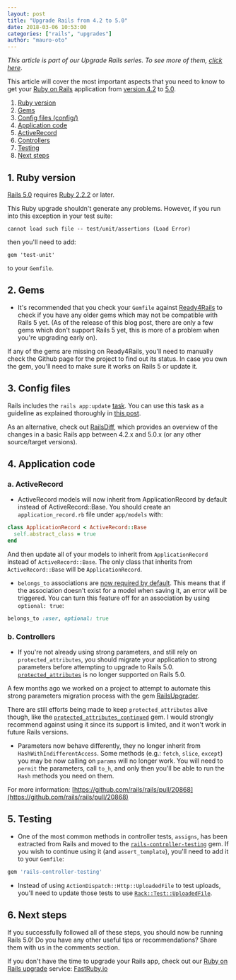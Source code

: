 ```yaml
---
layout: post
title: "Upgrade Rails from 4.2 to 5.0"
date: 2018-03-06 10:53:00
categories: ["rails", "upgrades"]
author: "mauro-oto"
---
```


_This article is part of our Upgrade Rails series. To see more of them, [click here](https://www.ombulabs.com/blog/tags/upgrades)_.

This article will cover the most important aspects that you need to know to get
your [Ruby on Rails](http://rubyonrails.org/) application from [version 4.2](http://guides.rubyonrails.org/4_2_release_notes.html) to [5.0](http://guides.rubyonrails.org/5_0_release_notes.html).

<!--more-->

1. [Ruby version](#ruby-version)
2. [Gems](#gems)
3. [Config files (config/)](#config-files)
4. [Application code](#application-code)
  1. [ActiveRecord](#active-record)
  2. [Controllers](#controllers)
5. [Testing](#testing)
6. [Next steps](#next-steps)

<h2 id="ruby-version">1. Ruby version</h2>

[Rails 5.0](http://weblog.rubyonrails.org/2016/6/30/Rails-5-0-final/) requires [Ruby 2.2.2](https://www.ruby-lang.org/en/news/2015/04/13/ruby-2-2-2-released/) or later.

This Ruby upgrade shouldn't generate any problems. However, if you run into this
exception in your test suite:

`cannot load such file -- test/unit/assertions (Load Error)`

then you'll need to add:

`gem 'test-unit'`

to your `Gemfile`.

<h2 id="gems">2. Gems</h2>

- It's recommended that you check your `Gemfile` against [Ready4Rails](http://www.ready4rails.net)
to check if you have any older gems which may not be compatible with Rails
5 yet. (As of the release of this blog post, there are only a few gems which
don't support Rails 5 yet, this is more of a problem when you're upgrading
early on).

If any of the gems are missing on Ready4Rails, you'll need to manually check the
Github page for the project to find out its status. In case you own the gem,
you'll need to make sure it works on Rails 5 or update it.

<h2 id="config-files">3. Config files</h2>

Rails includes the `rails app:update` [task](http://edgeguides.rubyonrails.org/upgrading_ruby_on_rails.html#the-update-task).
You can use this task as a guideline as explained thoroughly in
[this post](http://thomasleecopeland.com/2015/08/06/running-rails-update.html).

As an alternative, check out [RailsDiff](http://railsdiff.org/4.2.10/5.0.6),
which provides an overview of the changes in a basic Rails app between 4.2.x and
5.0.x (or any other source/target versions).

<h2 id="application-code">4. Application code</h2>

<h3 id="active-record">a. ActiveRecord</h2>

- ActiveRecord models will now inherit from ApplicationRecord by default instead
of ActiveRecord::Base. You should create an `application_record.rb` file under
`app/models` with:

```ruby
class ApplicationRecord < ActiveRecord::Base
  self.abstract_class = true
end
```

And then update all of your models to inherit from `ApplicationRecord` instead
of `ActiveRecord::Base`. The only class that inherits from `ActiveRecord::Base`
will be `ApplicationRecord`.

- `belongs_to` associations are [now required by default](https://github.com/rails/rails/pull/18937/files).
This means that if the association doesn't exist for a model when saving it, an
error will be triggered. You can turn this feature off for an association by
using `optional: true`:

```ruby
belongs_to :user, optional: true
```

<h3 id="controllers">b. Controllers</h2>

- If you're not already using strong parameters, and still rely on
`protected_attributes`, you should migrate your application to strong
parameters before attempting to upgrade to Rails 5.0.
[`protected_attributes`](https://github.com/rails/protected_attributes) is
no longer supported on Rails 5.0.

A few months ago we worked on a project to attempt to automate this strong
parameters migration process with the gem [RailsUpgrader](https://github.com/fastruby/rails_upgrader).

There are still efforts being made to keep `protected_attributes` alive though,
like the [`protected_attributes_continued`](https://github.com/westonganger/protected_attributes_continued)
gem. I would strongly recommend against using it since its support is limited,
and it won't work in future Rails versions.

- Parameters now behave differently, they no longer inherit from
`HashWithIndifferentAccess`. Some methods (e.g.: `fetch`, `slice`, `except`) you
may be now calling on `params` will no longer work. You will need to `permit`
the parameters, call `to_h`, and only then you'll be able to run the `Hash`
methods you need on them.

For more information: [https://github.com/rails/rails/pull/20868](https://github.com/rails/rails/pull/20868)

<h2 id="testing">5. Testing</h2>

- One of the most common methods in controller tests, `assigns`, has been
extracted from Rails and moved to the [`rails-controller-testing`](https://github.com/rails/rails-controller-testing) gem.
If you wish to continue using it (and `assert_template`), you'll need to add it
to your `Gemfile`:

```ruby
gem 'rails-controller-testing'
```

- Instead of using `ActionDispatch::Http::UploadedFile` to test uploads, you'll
need to update those tests to use [`Rack::Test::UploadedFile`](http://www.rubydoc.info/github/brynary/rack-test/Rack/Test/UploadedFile).

<h2 id="next-steps">6. Next steps</h2>

If you successfully followed all of these steps, you should now be running Rails 5.0! Do you have any other useful tips or recommendations? Share them with us in the comments section.

If you don't have the time to upgrade your Rails app, check out our [Ruby on Rails
upgrade](https://fastruby.io) service: [FastRuby.io](https://fastruby.io)
